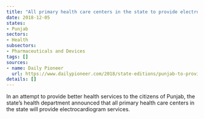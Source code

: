 ```yaml
---
title: "All primary health care centers in the state to provide electrocardiogram services"
date: 2018-12-05
states:
- Punjab
sectors:
- Health
subsectors:
- Pharmaceuticals and Devices
tags: []
sources:
- name: Daily Pioneer
  url: https://www.dailypioneer.com/2018/state-editions/punjab-to-provide-ecg-facility-at-all-phcs--health-and-wellness-centres.html
details: []
---
```


In an attempt to provide better health services to the citizens of Punjab, the state’s health department announced that all primary health care centers in the state will provide electrocardiogram services.
